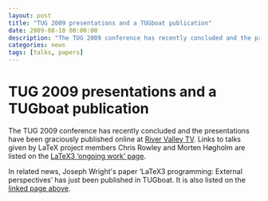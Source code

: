 ```yaml
---
layout: post
title: "TUG 2009 presentations and a TUGboat publication"
date: 2009-08-10 00:00:00
description: "The TUG 2009 conference has recently concluded and the presentations have been graciously published online at River Valley TV."
categories: news
tags: [talks, papers]
---
```


# TUG 2009 presentations and a TUGboat publication

The TUG 2009 conference has recently concluded and the presentations have been graciously published online at [River Valley TV](http://river-valley.tv/). Links to talks given by LaTeX project members Chris Rowley and Morten Høgholm are listed on the [LaTeX3 ‘ongoing work’ page]({{site.baseurl}}/papers/).

In related news, Joseph Wright's paper ‘LaTeX3 programming: External perspectives’ has just been published in TUGboat. It is also listed on the [linked page above]({{site.baseurl}}/papers/). 
